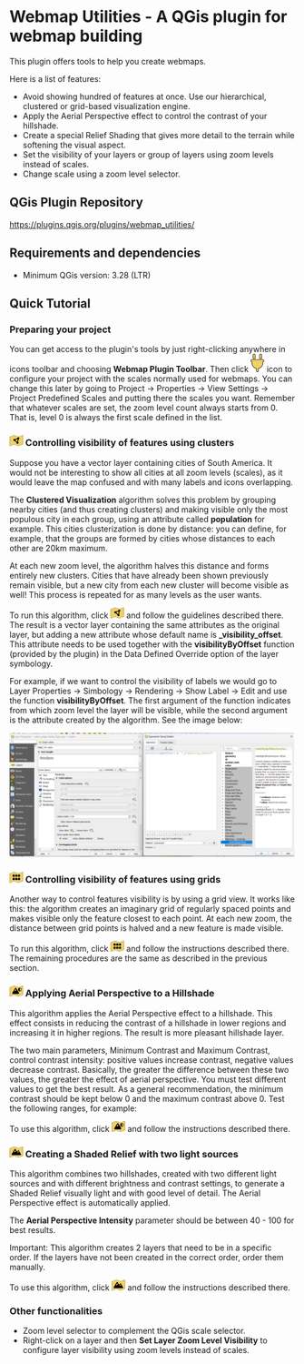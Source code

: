 # Webmap Utilities - A QGis plugin for webmap building

This plugin offers tools to help you create webmaps.

Here is a list of features:

- Avoid showing hundred of features at once. Use our hierarchical, clustered or grid-based visualization engine.
- Apply the Aerial Perspective effect to control the contrast of your hillshade.
- Create a special Relief Shading that gives more detail to the terrain while softening the visual aspect.
- Set the visibility of your layers or group of layers using zoom levels instead of scales.
- Change scale using a zoom level selector.

## QGis Plugin Repository

https://plugins.qgis.org/plugins/webmap_utilities/

## Requirements and dependencies

- Minimum QGis version: 3.28 (LTR)

## Quick Tutorial

### Preparing your project

You can get access to the plugin's tools by just right-clicking anywhere in icons toolbar and choosing **Webmap Plugin Toolbar**. Then click ![](/images/configure_project.png) icon to configure your project with the scales normally used for webmaps. You can change this later by going to Project -> Properties -> View Settings -> Project Predefined Scales and putting there the scales you want. Remember that whatever scales are set, the zoom level count always starts from 0. That is, level 0 is always the first scale defined in the list.

### ![](/images/cluster_view.png) Controlling visibility of features using clusters

Suppose you have a vector layer containing cities of South America. It would not be interesting to show all cities at all zoom levels (scales), as it would leave the map confused and with many labels and icons overlapping. 

The **Clustered Visualization** algorithm solves this problem by grouping nearby cities (and thus creating clusters) and making visible only the most populous city in each group, using an attribute called **population** for example. This cities clusterization is done by distance: you can define, for example, that the groups are formed by cities whose distances to each other are 20km maximum. 

At each new zoom level, the algorithm halves this distance and forms entirely new clusters. Cities that have already been shown previously remain visible, but a new city from each new cluster will become visible as well! This process is repeated for as many levels as the user wants.

To run this algorithm, click ![](/images/cluster_view.png) and follow the guidelines described there. The result is a vector layer containing the same attributes as the original layer, but adding a new attribute whose default name is **_visibility_offset**. This attribute needs to be used together with the **visibilityByOffset** function (provided by the plugin) in the Data Defined Override option of the layer symbology.

For example, if we want to control the visibility of labels we would go to Layer Properties -> Simbology -> Rendering -> Show Label -> Edit and use the function **visibilityByOffset**. The first argument of the function indicates from which zoom level the layer will be visible, while the second argument is the attribute created by the algorithm. See the image below:

![](/images/using_visibility_offset.png)

### ![](/images/grid_visualization.png) Controlling visibility of features using grids

Another way to control features visibility is by using a grid view. It works like this: the algorithm creates an imaginary grid of regularly spaced points and makes visible only the feature closest to each point. At each new zoom, the distance between grid points is halved and a new feature is made visible.

To run this algorithm, click ![](/images/grid_visualization.png) and follow the instructions described there. The remaining procedures are the same as described in the previous section.

### ![](/images/aerial_perspective.png) Applying Aerial Perspective to a Hillshade

This algorithm applies the Aerial Perspective effect to a hillshade. This effect consists in reducing the contrast of a hillshade in lower regions and increasing it in higher regions. The result is more pleasant hillshade layer.

The two main parameters, Minimum Contrast and Maximum Contrast, control contrast intensity: positive values increase contrast, negative values decrease contrast. Basically, the greater the difference between these two values, the greater the effect of aerial perspective. You must test different values to get the best result. As a general recommendation, the minimum contrast should be kept below 0 and the maximum contrast above 0. Test the following ranges, for example:

To use this algorithm, click ![](/images/aerial_perspective.png) and follow the instructions described there.

### ![](/images/relief_creator.png) Creating a Shaded Relief with two light sources

This algorithm combines two hillshades, created with two different light sources and with different brightness and contrast settings, to generate a Shaded Relief visually light and with good level of detail. The Aerial Perspective effect is automatically applied.

The **Aerial Perspective Intensity** parameter should be between 40 - 100 for best results.

Important: This algorithm creates 2 layers that need to be in a specific order. If the layers have not been created in the correct order, order them manually.

To use this algorithm, click ![](/images/relief_creator.png) and follow the instructions described there.

### Other functionalities

- Zoom level selector to complement the QGis scale selector.
- Right-click on a layer and then **Set Layer Zoom Level Visibility** to configure layer visibility using zoom levels instead of scales.
